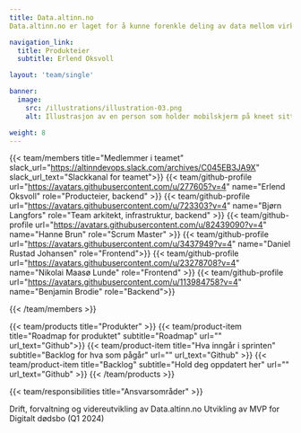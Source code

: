 ```yaml
---
title: Data.altinn.no
Data.altinn.no er laget for å kunne forenkle deling av data mellom virksomheter, med formål om å gjenbruke informasjon direkte fra kilden – i sanntid.

navigation_link:
  title: Produkteier
  subtitle: Erlend Oksvoll

layout: 'team/single'

banner:
  image:
    src: /illustrations/illustration-03.png
    alt: Illustrasjon av en person som holder mobilskjerm på kneet sitt

weight: 8
---
```


{{< team/members title="Medlemmer i teamet" slack_url="https://altinndevops.slack.com/archives/C045EB3JA9X" slack_url_text="Slackkanal for teamet">}}
{{< team/github-profile url="https://avatars.githubusercontent.com/u/277605?v=4" name="Erlend Oksvoll" role="Producteier, backend" >}}
{{< team/github-profile url="https://avatars.githubusercontent.com/u/723303?v=4" name="Bjørn Langfors" role="Team arkitekt, infrastruktur, backend" >}}
{{< team/github-profile url="https://avatars.githubusercontent.com/u/82439090?v=4" name="Hanne Brun" role="Scrum Master" >}}
{{< team/github-profile url="https://avatars.githubusercontent.com/u/3437949?v=4" name="Daniel Rustad Johansen" role="Frontend">}}
{{< team/github-profile url="https://avatars.githubusercontent.com/u/23278708?v=4" name="Nikolai Maasø Lunde" role="Frontend" >}}
{{< team/github-profile url="https://avatars.githubusercontent.com/u/113984758?v=4" name="Benjamin Brodie" role="Backend">}}

{{< /team/members >}}

{{< team/products title="Produkter" >}}
{{< team/product-item title="Roadmap for produktet" subtitle="Roadmap" url="" url_text="Github">}}
{{< team/product-item title="Hva inngår i sprinten" subtitle="Backlog for hva som pågår" url="" url_text="Github" >}}
{{< team/product-item title="Backlog" subtitle="Hold deg oppdatert her" url="" url_text="Github" >}}
{{< /team/products >}}

{{< team/responsibilities title="Ansvarsområder" >}}

Drift, forvaltning og videreutvikling av Data.altinn.no
Utvikling av MVP for Digitalt dødsbo (Q1 2024)

